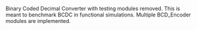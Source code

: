 Binary Coded Decimal Converter with testing modules removed.
This is meant to benchmark BCDC in functional simulations.
Multiple BCD_Encoder modules are implemented.
